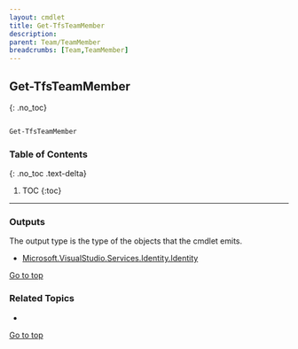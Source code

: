 ```yaml
---
layout: cmdlet
title: Get-TfsTeamMember
description: 
parent: Team/TeamMember
breadcrumbs: [Team,TeamMember]
---
```

## Get-TfsTeamMember
{: .no_toc}



```powershell

Get-TfsTeamMember
```

### Table of Contents
{: .no_toc .text-delta}

1. TOC
{:toc}

-----

### Outputs

The output type is the type of the objects that the cmdlet emits.

* [Microsoft.VisualStudio.Services.Identity.Identity](https://docs.microsoft.com/en-us/dotnet/api/Microsoft.VisualStudio.Services.Identity.Identity)

[Go to top](#get-tfsteammember)

### Related Topics

* 


[Go to top](#get-tfsteammember)

